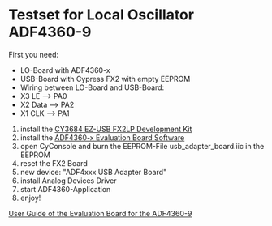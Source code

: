 Testset for Local Oscillator ADF4360-9
=====
First you need:
 - LO-Board with ADF4360-x
 - USB-Board with Cypress FX2 with empty EEPROM
 - Wiring between LO-Board and USB-Board:
  - X3 LE --> PA0
  - X2 Data --> PA2
  - X1 CLK --> PA1

1. install the [CY3684 EZ-USB FX2LP Development Kit](http://www.cypress.com/?rID=14321)
2. install the [ADF4360-x Evaluation Board Software](http://www.analog.com/static/imported-files/eval_boards/ADF4360_Setup_v4_1_2.zip)
3. open CyConsole and burn the EEPROM-File usb_adapter_board.iic in the EEPROM
4. reset the FX2 Board
5. new device: "ADF4xxx USB Adapter Board"
6. install Analog Devices Driver
7. start ADF4360-Application
8. enjoy!

[User Guide of the Evaluation Board for the ADF4360-9](http://www.analog.com/static/imported-files/user_guides/UG-106.pdf)
